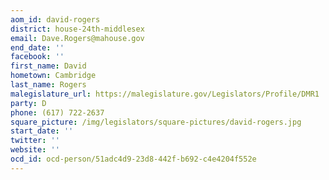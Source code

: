 ```yaml
---
aom_id: david-rogers
district: house-24th-middlesex
email: Dave.Rogers@mahouse.gov
end_date: ''
facebook: ''
first_name: David
hometown: Cambridge
last_name: Rogers
malegislature_url: https://malegislature.gov/Legislators/Profile/DMR1
party: D
phone: (617) 722-2637
square_picture: /img/legislators/square-pictures/david-rogers.jpg
start_date: ''
twitter: ''
website: ''
ocd_id: ocd-person/51adc4d9-23d8-442f-b692-c4e4204f552e
---
```

